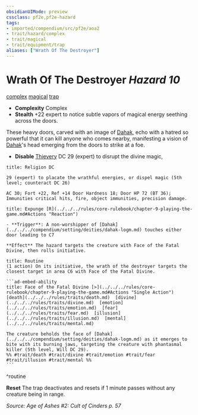 ```yaml
---
obsidianUIMode: preview
cssclass: pf2e,pf2e-hazard
tags:
- imported/compendium/src/pf2e/aoa2
- trait/hazard/complex
- trait/magical
- trait/equipment/trap
aliases: ["Wrath Of The Destroyer"]
---
```

# Wrath Of The Destroyer *Hazard 10*  
[complex](complex.md)  [magical](magical.md)  [trap](trap.md)  

- **Complexity** Complex
- **Stealth** +22 expert to notice subtle vapors of magical energy seething across the doors.  

These heavy doors, carved with an image of [Dahak](../../setting/deities/dahak-logm.md), echo with a hatred so powerful that it can kill anyone who comes nearby, manifesting a vision of [Dahak](../../setting/deities/dahak-logm.md)'s head emerging from the doors to strike at a foe.

- **Disable** [Thievery](../../skills.md#Thievery) DC 29 (expert) to disrupt the divine magic,  
     
```ad-embed-ability
title: Religion DC

29 (expert) to placate the wrathful energies, or dispel magic (5th level; counteract DC 26)

AC 30; Fort +22, Ref +14 Door Hardness 18; Door HP 72 (BT 36); Immunities critical hits, fire, object immunities, precision damage.
```
```ad-embed-ability
title: Expunge [R](../../../rules/core-rulebook/chapter-9-playing-the-game.md#Actions "Reaction")

- **Trigger**: A non-worshipper of [Dahak](../../../compendium/setting/deities/dahak-logm.md) touches either door leading to C7

**Effect** The hazard targets the creature with Face of the Fatal Divine, then rolls initiative.
```

````ad-pf2-summary
title: Routine
(1 action) On its initiative, the wrath of the destroyer targets the closest target in area C6 with Face of the Fatal Divine.

```ad-embed-ability
title: Face of the Fatal Divine [>](../../../rules/core-rulebook/chapter-9-playing-the-game.md#Actions "Single Action")
[death](../../../rules/traits/death.md)  [divine](../../../rules/traits/divine.md)  [emotion](../../../rules/traits/emotion.md)  [fear](../../../rules/traits/fear.md)  [illusion](../../../rules/traits/illusion.md)  [mental](../../../rules/traits/mental.md)  

The creature beholds the face of [Dahak](../../../compendium/setting/deities/dahak-logm.md) as it emerges to bite with its burning jaws, targeting the creature with phantasmal killer (5th level, Will DC 29).  
%% #trait/death #trait/divine #trait/emotion #trait/fear #trait/illusion #trait/mental %%
```
````
^routine

**Reset** The trap deactivates and resets if 1 minute passes without any creature being in range.  

*Source: Age of Ashes #2: Cult of Cinders p. 57*
